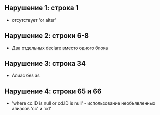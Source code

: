 ## Нарушение 1: строка 1
- отсутствует 'or alter'

## Нарушение 2: строки 6-8
- Два отдельных declare вместо одного блока

## Нарушение 3: строка 34
- Алиас без as

## Нарушение 4: строки 65 и 66
- 'where cс.ID is null or cd.ID is null' - использование необъявленных алиасов 'cc' и 'cd'